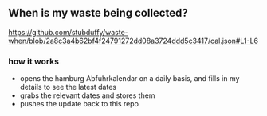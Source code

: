 ## When is my waste being collected?
  https://github.com/stubduffy/waste-when/blob/2a8c3a4b62bf4f24791272dd08a3724ddd5c3417/cal.json#L1-L6
  
  ### how it works
  - opens the hamburg Abfuhrkalendar on a daily basis, and fills in my details to see the latest dates
  - grabs the relevant dates and stores them
  - pushes the update back to this repo
  
